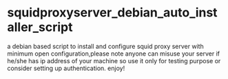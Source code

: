 # squidproxyserver_debian_auto_installer_script
a debian based script to install and configure squid proxy server with minimum open configuration,please note anyone can misuse your server if he/she has ip address of your machine so use it only for testing purpose or consider setting up authentication. enjoy!
